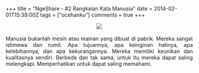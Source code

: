 +++
title = "NgeShare - #2 Rangkaian Kata Manusia"
date = 2014-02-01T15:39:00Z
tags = ["ocehanku"]
comments = true
+++

<center><img border="0" data-original-height="600" data-original-width="1200" src="https://1.bp.blogspot.com/-TH4QNo0NaCw/XDVLq9tI8yI/AAAAAAAASz4/WS3uQjIilNQa7s91cK2oDjjR9YWVYcu8gCLcBGAs/s1600/people.png" /></center><br />
<div style="text-align: justify;">Manusia bukanlah mesin atau mainan yang dibuat di pabrik. Mereka sangat istimewa dan rumit. Apa tujuannya, apa keinginan hatinya, apa kelebihannya, dan apa kekurangannya. Mereka memiliki keunikan dan kualitasnya sendiri. Berbeda dan tak sama, untuk itu mereka dapat saling melengkapi. Memperhatikan untuk dapat saling memahami.</div>
